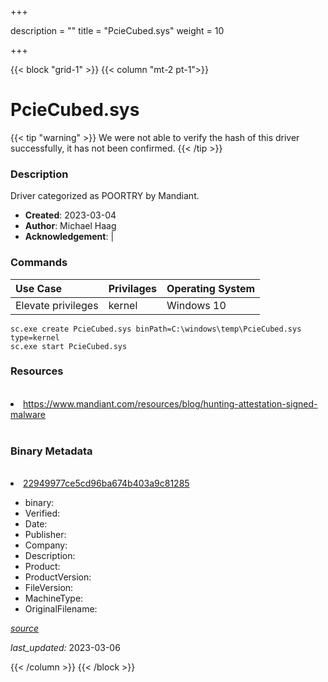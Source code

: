 +++

description = ""
title = "PcieCubed.sys"
weight = 10

+++


{{< block "grid-1" >}}
{{< column "mt-2 pt-1">}}




# PcieCubed.sys 


{{< tip "warning" >}}
We were not able to verify the hash of this driver successfully, it has not been confirmed.
{{< /tip >}}




### Description


Driver categorized as POORTRY by Mandiant.


- **Created**: 2023-03-04
- **Author**: Michael Haag
- **Acknowledgement**:  | [](https://twitter.com/)

### Commands

| Use Case | Privilages | Operating System | 
|:---- | ---- | ---- |
| Elevate privileges | kernel | Windows 10 |

```
sc.exe create PcieCubed.sys binPath=C:\windows\temp\PcieCubed.sys type=kernel
sc.exe start PcieCubed.sys
```

### Resources
<br>


<li><a href="https://www.mandiant.com/resources/blog/hunting-attestation-signed-malware">https://www.mandiant.com/resources/blog/hunting-attestation-signed-malware</a></li>


<br>


### Binary Metadata
<br>



<li><a href="https://www.virustotal.com/gui/file/22949977ce5cd96ba674b403a9c81285">22949977ce5cd96ba674b403a9c81285</a></li>



- binary: 
- Verified: 
- Date: 
- Publisher: 
- Company: 
- Description: 
- Product: 
- ProductVersion: 
- FileVersion: 
- MachineType: 
- OriginalFilename: 

[*source*](https://github.com/magicsword-io/LOLDrivers/tree/main/yaml/pciecubed.sys.yml)

*last_updated:* 2023-03-06


{{< /column >}}
{{< /block >}}
